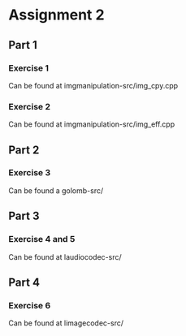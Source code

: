 # Assignment 2
## Part 1
### Exercise 1
Can be found at imgmanipulation-src/img_cpy.cpp

### Exercise 2
Can be found at imgmanipulation-src/img_eff.cpp

## Part 2
### Exercise 3
Can be found a golomb-src/

## Part 3
### Exercise 4 and 5
Can be found at laudiocodec-src/

## Part 4
### Exercise 6
Can be found at limagecodec-src/
